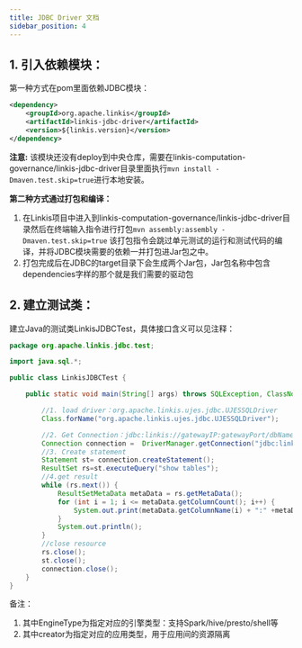 ```yaml
---
title: JDBC Driver 文档
sidebar_position: 4
---
```

## 1. 引入依赖模块：
第一种方式在pom里面依赖JDBC模块：
```xml
<dependency>
    <groupId>org.apache.linkis</groupId>
    <artifactId>linkis-jdbc-driver</artifactId>
    <version>${linkis.version}</version>
</dependency>
```  
**注意:** 该模块还没有deploy到中央仓库，需要在linkis-computation-governance/linkis-jdbc-driver目录里面执行`mvn install -Dmaven.test.skip=true`进行本地安装。

**第二种方式通过打包和编译：**
1. 在Linkis项目中进入到linkis-computation-governance/linkis-jdbc-driver目录然后在终端输入指令进行打包`mvn assembly:assembly -Dmaven.test.skip=true`
该打包指令会跳过单元测试的运行和测试代码的编译，并将JDBC模块需要的依赖一并打包进Jar包之中。
2. 打包完成后在JDBC的target目录下会生成两个Jar包，Jar包名称中包含dependencies字样的那个就是我们需要的驱动包

## 2. 建立测试类：
建立Java的测试类LinkisJDBCTest，具体接口含义可以见注释：

```java
package org.apache.linkis.jdbc.test;

import java.sql.*;

public class LinkisJDBCTest {

    public static void main(String[] args) throws SQLException, ClassNotFoundException {

        //1. load driver：org.apache.linkis.ujes.jdbc.UJESSQLDriver
        Class.forName("org.apache.linkis.ujes.jdbc.UJESSQLDriver");

        //2. Get Connection：jdbc:linkis://gatewayIP:gatewayPort/dbName?EngineType=hive&creator=test, user/password   
        Connection connection =  DriverManager.getConnection("jdbc:linkis://10.107.118.104:9001/default?EngineType=hive&creator=test","hadoop","hadoop");
        //3. Create statement 
        Statement st= connection.createStatement();
        ResultSet rs=st.executeQuery("show tables");
        //4.get result
        while (rs.next()) {
            ResultSetMetaData metaData = rs.getMetaData();
            for (int i = 1; i <= metaData.getColumnCount(); i++) {
                System.out.print(metaData.getColumnName(i) + ":" +metaData.getColumnTypeName(i)+": "+ rs.getObject(i) + "    ");
            }
            System.out.println();
        }
        //close resource
        rs.close();
        st.close();
        connection.close();
    }
}
```

备注：
1. 其中EngineType为指定对应的引擎类型：支持Spark/hive/presto/shell等
2. 其中creator为指定对应的应用类型，用于应用间的资源隔离
